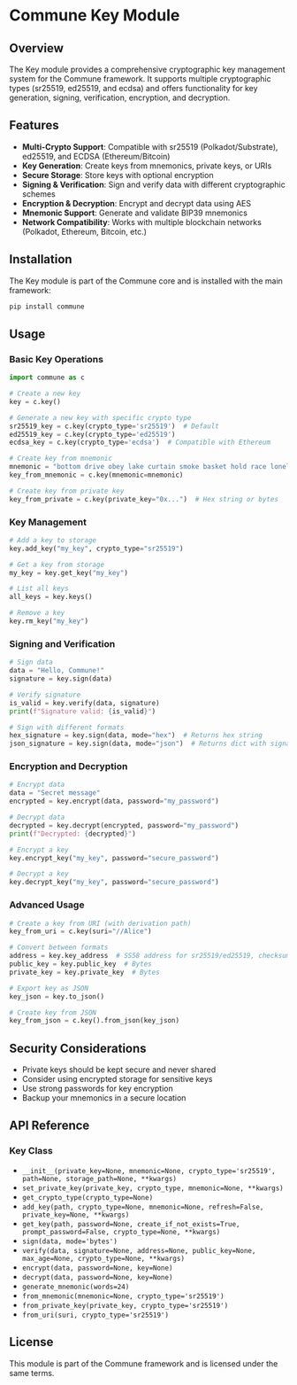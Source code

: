 # Commune Key Module

## Overview

The Key module provides a comprehensive cryptographic key management system for the Commune framework. It supports multiple cryptographic types (sr25519, ed25519, and ecdsa) and offers functionality for key generation, signing, verification, encryption, and decryption.

## Features

- **Multi-Crypto Support**: Compatible with sr25519 (Polkadot/Substrate), ed25519, and ECDSA (Ethereum/Bitcoin)
- **Key Generation**: Create keys from mnemonics, private keys, or URIs
- **Secure Storage**: Store keys with optional encryption
- **Signing & Verification**: Sign and verify data with different cryptographic schemes
- **Encryption & Decryption**: Encrypt and decrypt data using AES
- **Mnemonic Support**: Generate and validate BIP39 mnemonics
- **Network Compatibility**: Works with multiple blockchain networks (Polkadot, Ethereum, Bitcoin, etc.)

## Installation

The Key module is part of the Commune core and is installed with the main framework:

```bash
pip install commune
```

## Usage

### Basic Key Operations

```python
import commune as c

# Create a new key
key = c.key()

# Generate a new key with specific crypto type
sr25519_key = c.key(crypto_type='sr25519')  # Default
ed25519_key = c.key(crypto_type='ed25519')
ecdsa_key = c.key(crypto_type='ecdsa')  # Compatible with Ethereum

# Create key from mnemonic
mnemonic = "bottom drive obey lake curtain smoke basket hold race lonely fit walk"
key_from_mnemonic = c.key(mnemonic=mnemonic)

# Create key from private key
key_from_private = c.key(private_key="0x...")  # Hex string or bytes
```

### Key Management

```python
# Add a key to storage
key.add_key("my_key", crypto_type="sr25519")

# Get a key from storage
my_key = key.get_key("my_key")

# List all keys
all_keys = key.keys()

# Remove a key
key.rm_key("my_key")
```

### Signing and Verification

```python
# Sign data
data = "Hello, Commune!"
signature = key.sign(data)

# Verify signature
is_valid = key.verify(data, signature)
print(f"Signature valid: {is_valid}")

# Sign with different formats
hex_signature = key.sign(data, mode="hex")  # Returns hex string
json_signature = key.sign(data, mode="json")  # Returns dict with signature info
```

### Encryption and Decryption

```python
# Encrypt data
data = "Secret message"
encrypted = key.encrypt(data, password="my_password")

# Decrypt data
decrypted = key.decrypt(encrypted, password="my_password")
print(f"Decrypted: {decrypted}")

# Encrypt a key
key.encrypt_key("my_key", password="secure_password")

# Decrypt a key
key.decrypt_key("my_key", password="secure_password")
```

### Advanced Usage

```python
# Create a key from URI (with derivation path)
key_from_uri = c.key(suri="//Alice")

# Convert between formats
address = key.key_address  # SS58 address for sr25519/ed25519, checksum address for ecdsa
public_key = key.public_key  # Bytes
private_key = key.private_key  # Bytes

# Export key as JSON
key_json = key.to_json()

# Create key from JSON
key_from_json = c.key().from_json(key_json)
```

## Security Considerations

- Private keys should be kept secure and never shared
- Consider using encrypted storage for sensitive keys
- Use strong passwords for key encryption
- Backup your mnemonics in a secure location

## API Reference

### Key Class

- `__init__(private_key=None, mnemonic=None, crypto_type='sr25519', path=None, storage_path=None, **kwargs)`
- `set_private_key(private_key, crypto_type, mnemonic=None, **kwargs)`
- `get_crypto_type(crypto_type=None)`
- `add_key(path, crypto_type=None, mnemonic=None, refresh=False, private_key=None, **kwargs)`
- `get_key(path, password=None, create_if_not_exists=True, prompt_password=False, crypto_type=None, **kwargs)`
- `sign(data, mode='bytes')`
- `verify(data, signature=None, address=None, public_key=None, max_age=None, crypto_type=None, **kwargs)`
- `encrypt(data, password=None, key=None)`
- `decrypt(data, password=None, key=None)`
- `generate_mnemonic(words=24)`
- `from_mnemonic(mnemonic=None, crypto_type='sr25519')`
- `from_private_key(private_key, crypto_type='sr25519')`
- `from_uri(suri, crypto_type='sr25519')`

## License

This module is part of the Commune framework and is licensed under the same terms.
